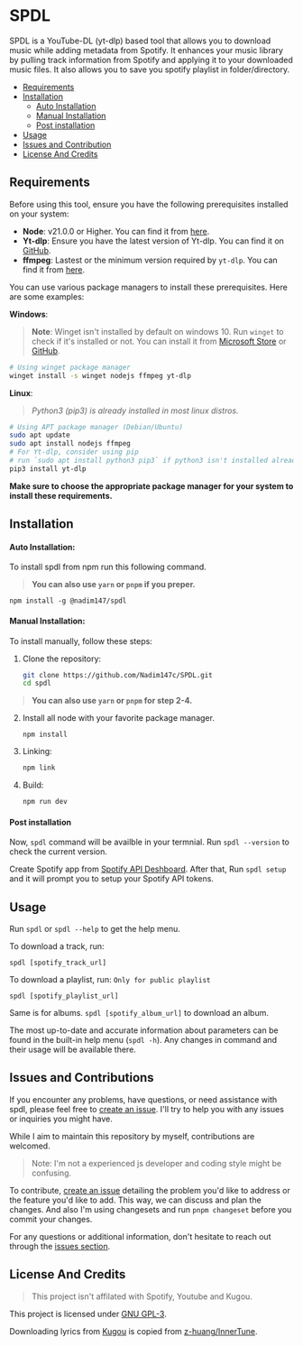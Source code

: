 # SPDL

SPDL is a YouTube-DL (yt-dlp) based tool that allows you to download music while adding metadata from Spotify. It enhances your music library by pulling track information from Spotify and applying it to your downloaded music files. It also allows you to save you spotify playlist in folder/directory.

-   [Requirements](#requirements)
-   [Installation](#installation)
    -   [Auto Installation](#auto-installation)
    -   [Manual Installation](#manual-installation)
    -   [Post installation](#post-installation)
-   [Usage](#usage)
-   [Issues and Contribution](#issues-and-contribution)
-   [License And Credits](#license-and-credits)

## Requirements

Before using this tool, ensure you have the following prerequisites installed on your system:

-   **Node**: v21.0.0 or Higher. You can find it from [here](https://nodejs.org/).
-   **Yt-dlp**: Ensure you have the latest version of Yt-dlp. You can find it on [GitHub](https://github.com/yt-dlp/yt-dlp/wiki/Installation).
-   **ffmpeg**: Lastest or the minimum version required by `yt-dlp`. You can find it from [here](https://www.ffmpeg.org/download.html).

You can use various package managers to install these prerequisites. Here are some examples:

**Windows**:

> **Note**: Winget isn't installed by default on windows 10. Run `winget` to check if it's installed or not.
> You can install it from [Microsoft Store](https://apps.microsoft.com/detail/9NBLGGH4NNS1) or [GitHub](https://github.com/microsoft/winget-cli/releases/latest).

```bash
# Using winget package manager
winget install -s winget nodejs ffmpeg yt-dlp
```

**Linux**:

> _Python3 (pip3) is already installed in most linux distros._

```bash
# Using APT package manager (Debian/Ubuntu)
sudo apt update
sudo apt install nodejs ffmpeg
# For Yt-dlp, consider using pip
# run `sudo apt install python3 pip3` if python3 isn't installed already
pip3 install yt-dlp
```

**Make sure to choose the appropriate package manager for your system to install these requirements.**

## Installation

#### Auto Installation:

To install spdl from npm run this following command.

> **You can also use `yarn` or `pnpm` if you preper.**

```
npm install -g @nadim147/spdl
```

#### Manual Installation:

To install manually, follow these steps:

1.  Clone the repository:
    ```bash
    git clone https://github.com/Nadim147c/SPDL.git
    cd spdl
    ```

> **You can also use `yarn` or `pnpm` for step 2-4.**

2.  Install all node with your favorite package manager.

    ```
    npm install
    ```

3.  Linking:

    ```bash
    npm link
    ```

4.  Build:

    ```bash
    npm run dev
    ```

#### Post installation

Now, `spdl` command will be availble in your termnial. Run `spdl --version` to check the current version.

Create Spotify app from [Spotify API Deshboard](https://developer.spotify.com/dashboard).
After that, Run `spdl setup` and it will prompt you to setup your Spotify API tokens.

## Usage

Run `spdl` or `spdl --help` to get the help menu.

To download a track, run:

```
spdl [spotify_track_url]
```

To download a playlist, run: `Only for public playlist`

```
spdl [spotify_playlist_url]
```

Same is for albums. `spdl [spotify_album_url]` to download an album.

The most up-to-date and accurate information about parameters can be found in the built-in help menu (`spdl -h`). Any changes in command and their usage will be available there.

## Issues and Contributions

If you encounter any problems, have questions, or need assistance with spdl, please feel free to [create an issue](https://github.com/Nadim147c/spdl/issues). I'll try to help you with any issues or inquiries you might have.

While I aim to maintain this repository by myself, contributions are welcomed.

> Note: I'm not a experienced js developer and coding style might be confusing.

To contribute, [create an issue](https://github.com/Nadim147c/spdl/issues) detailing the problem you'd like to address or the feature you'd like to add. This way, we can discuss and plan the changes.
And also I'm using changesets and run `pnpm changeset` before you commit your changes.

For any questions or additional information, don't hesitate to reach out through the [issues section](https://github.com/Nadim147c/spdl/issues).

## License And Credits

> This project isn't affilated with Spotify, Youtube and Kugou.

This project is licensed under [GNU GPL-3](./LICENSE).

Downloading lyrics from [Kugou](./src/structure/Kugou.ts) is copied from [z-huang/InnerTune](https://github.com/z-huang/InnerTune).
